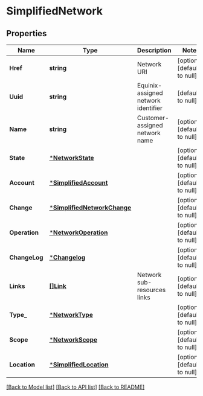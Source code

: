 # SimplifiedNetwork

## Properties
Name | Type | Description | Notes
------------ | ------------- | ------------- | -------------
**Href** | **string** | Network URI | [optional] [default to null]
**Uuid** | **string** | Equinix-assigned network identifier | [default to null]
**Name** | **string** | Customer-assigned network name | [optional] [default to null]
**State** | [***NetworkState**](NetworkState.md) |  | [optional] [default to null]
**Account** | [***SimplifiedAccount**](SimplifiedAccount.md) |  | [optional] [default to null]
**Change** | [***SimplifiedNetworkChange**](SimplifiedNetworkChange.md) |  | [optional] [default to null]
**Operation** | [***NetworkOperation**](NetworkOperation.md) |  | [optional] [default to null]
**ChangeLog** | [***Changelog**](Changelog.md) |  | [optional] [default to null]
**Links** | [**[]Link**](Link.md) | Network sub-resources links | [optional] [default to null]
**Type_** | [***NetworkType**](NetworkType.md) |  | [optional] [default to null]
**Scope** | [***NetworkScope**](NetworkScope.md) |  | [optional] [default to null]
**Location** | [***SimplifiedLocation**](SimplifiedLocation.md) |  | [optional] [default to null]

[[Back to Model list]](../README.md#documentation-for-models) [[Back to API list]](../README.md#documentation-for-api-endpoints) [[Back to README]](../README.md)

